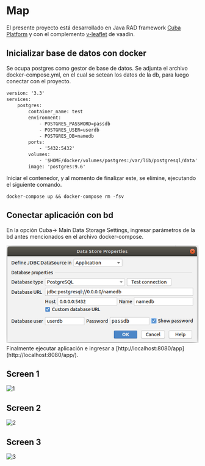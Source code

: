 # Map

El presente proyecto está desarrollado en Java RAD framework  [Cuba Platform](https://www.cuba-platform.com/) y con el complemento [v-leaflet](https://vaadin.com/directory/component/v-leaflet) de vaadin.

## Inicializar base de datos con docker
Se ocupa postgres como gestor de base de datos. Se adjunta el archivo docker-compose.yml, en el cual se setean los datos de la db, para luego conectar con el proyecto.

```
version: '3.3'
services:
    postgres:
        container_name: test
        environment:
            - POSTGRES_PASSWORD=passdb
            - POSTGRES_USER=userdb
            - POSTGRES_DB=namedb
        ports:
            - '5432:5432'
        volumes:
            - '$HOME/docker/volumes/postgres:/var/lib/postgresql/data'
        image: 'postgres:9.6'
```
Iniciar el contenedor, y al momento de finalizar este, se elimine, ejecutando el siguiente comando.
```
docker-compose up && docker-compose rm -fsv
```
## Conectar aplicación con bd

En la opción Cuba-> Main Data Storage Settings, ingresar parámetros de la bd antes mencionados en el archivo docker-compose.

<img src="image/img1.png">
Finalmente ejecutar aplicación e ingresar a [http://localhost:8080/app](http://localhost:8080/app/).

## Screen 1
![1](https://user-images.githubusercontent.com/33637622/87863548-09e47d00-c92a-11ea-8b8d-de6302a35a84.gif)

## Screen 2
![2](https://user-images.githubusercontent.com/33637622/87863552-17016c00-c92a-11ea-8894-097e131b0ab8.gif)

## Screen 3
![3](https://user-images.githubusercontent.com/33637622/87863570-36989480-c92a-11ea-8510-2bce88404e50.gif)
